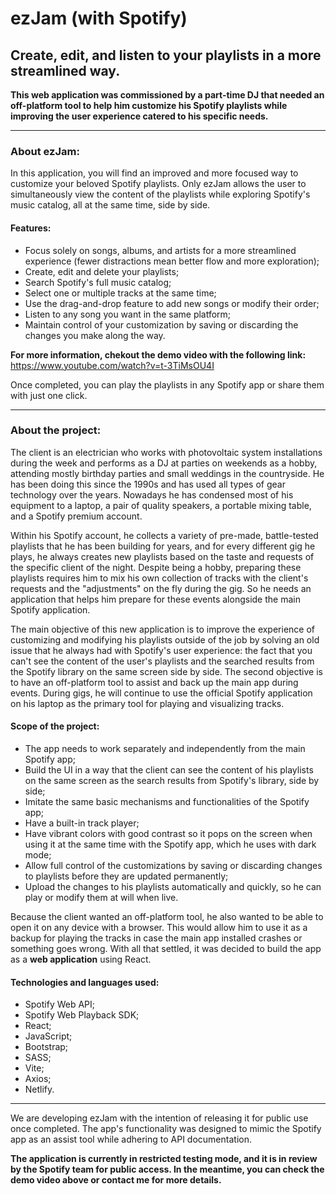 # ezJam (with Spotify) 
## Create, edit, and listen to your playlists in a more streamlined way. 

**This web application was commissioned by a part-time DJ that needed an off-platform tool to help him customize his Spotify playlists while improving the user experience catered to his specific needs.**
______________________________________________________________________

### About ezJam:

In this application, you will find an improved and more focused way to customize your beloved Spotify playlists. Only ezJam allows the user to simultaneously view the content of the playlists while exploring Spotify's music catalog, all at the same time, side by side.

#### Features:
* Focus solely on songs, albums, and artists for a more streamlined experience (fewer distractions mean better flow and more exploration);
* Create, edit and delete your playlists;
* Search Spotify's full music catalog;
* Select one or multiple tracks at the same time;
* Use the drag-and-drop feature to add new songs or modify their order;
* Listen to any song you want in the same platform;
* Maintain control of your customization by saving or discarding the changes you make along the way.

**For more information, chekout the demo video with the following link:** 
<https://www.youtube.com/watch?v=t-3TiMsOU4I>

Once completed, you can play the playlists in any Spotify app or share them with just one click.

______________________________________________________________________

### About the project:

The client is an electrician who works with photovoltaic system installations during the week and performs as a DJ at parties on weekends as a hobby, attending mostly birthday parties and small weddings in the countryside. He has been doing this since the 1990s and has used all types of gear technology over the years. Nowadays he has condensed most of his equipment to a laptop, a pair of quality speakers, a portable mixing table, and a Spotify premium account.

Within his Spotify account, he collects a variety of pre-made, battle-tested playlists that he has been building for years, and for every different gig he plays, he always creates new playlists based on the taste and requests of the specific client of the night. Despite being a hobby, preparing these playlists requires him to mix his own collection of tracks with the client's requests and the "adjustments" on the fly during the gig. So he needs an application that helps him prepare for these events alongside the main Spotify application.

The main objective of this new application is to improve the experience of customizing and modifying his playlists outside of the job by solving an old issue that he always had with Spotify's user experience: the fact that you can't see the content of the user's playlists and the searched results from the Spotify library on the same screen side by side. The second objective is to have an off-platform tool to assist and back up the main app during events. During gigs, he will continue to use the official Spotify application on his laptop as the primary tool for playing and visualizing tracks.

#### Scope of the project:
* The app needs to work separately and independently from the main Spotify app;
* Build the UI in a way that the client can see the content of his playlists on the same screen as the search results from Spotify's library, side by side;
* Imitate the same basic mechanisms and functionalities of the Spotify app;
* Have a built-in track player;
* Have vibrant colors with good contrast so it pops on the screen when using it at the same time with the Spotify app, which he uses with dark mode;
* Allow full control of the customizations by saving or discarding changes to playlists before they are updated permanently;
* Upload the changes to his playlists automatically and quickly, so he can play or modify them at will when live.

Because the client wanted an off-platform tool, he also wanted to be able to open it on any device with a browser. This would allow him to use it as a backup for playing the tracks in case the main app installed crashes or something goes wrong. With all that settled, it was decided to build the app as a **web application** using React.

#### Technologies and languages used:
* Spotify Web API;
* Spotify Web Playback SDK;
* React;
* JavaScript;
* Bootstrap;
* SASS;
* Vite;
* Axios;
* Netlify.

______________________________________________________________________

We are developing ezJam with the intention of releasing it for public use once completed. The app's functionality was designed to mimic the Spotify app as an assist tool while adhering to API documentation.

**The application is currently in restricted testing mode, and it is in review by the Spotify team for public access. In the meantime, you can check the demo video above or contact me for more details.**